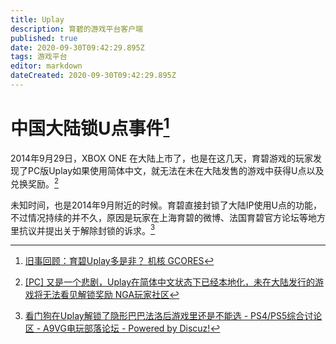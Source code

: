 ```yaml
---
title: Uplay
description: 育碧的游戏平台客户端
published: true
date: 2020-09-30T09:42:29.895Z
tags: 游戏平台
editor: markdown
dateCreated: 2020-09-30T09:42:29.895Z
---
```


# 中国大陆锁U点事件[^KsGcP]

[^KsGcP]: [旧事回顾：育碧Uplay多是非？ 机核 GCORES](https://archive.is/KsGcP)

2014年9月29日，XBOX ONE 在大陆上市了，也是在这几天，育碧游戏的玩家发现了PC版Uplay如果使用简体中文，就无法在未在大陆发售的游戏中获得U点以及兑换奖励。[^bdh]

[^bdh]: [[PC] 又是一个悲剧，Uplay在简体中文状态下已经本地化，未在大陆发行的游戏将无法看见解锁奖励 NGA玩家社区](https://web.archive.org/web/20200930091648/https://webcache.googleusercontent.com/search?q=cache:O2WCrIebToAJ:https://bbs.nga.cn/read.php%3Ftid%3D7393860)

未知时间，也是2014年9月附近的时候。育碧直接封锁了大陆IP使用U点的功能，不过情况持续的并不久，原因是玩家在上海育碧的微博、法国育碧官方论坛等地方里抗议并提出关于解除封锁的诉求。[^4267952]

[^4267952]: [看门狗在Uplay解锁了隐形巴巴法洛后游戏里还是不能选 - PS4/PS5综合讨论区 - A9VG电玩部落论坛 - Powered by Discuz!](https://web.archive.org/web/20200930091738/https://bbs.a9vg.com/thread-4267952-1-1.html)